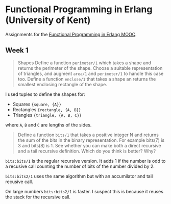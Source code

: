 # Functional Programming in Erlang (University of Kent)

Assignments for the [Functional Programming in Erlang MOOC](https://www.futurelearn.com/courses/functional-programming-erlang).

## Week 1

> Shapes
> Define a function `perimeter/1` which takes a shape and returns the perimeter of the shape.
> Choose a suitable representation of triangles, and augment `area/1` and `perimeter/1` to handle this case too.
> Define a function `enclose/1` that takes a shape an returns the smallest enclosing rectangle of the shape.

I used tuples to define the shapes for:

  - Squares `{square, {A}}`
  - Rectangles `{rectangle, {A, B}}`
  - Triangles `{triangle, {A, B, C}}`
  
where `A`, `B` and `C` are lengths of the sides.

> Define a function `bits/1` that takes a positive integer N and returns the sum of the bits in the binary representation. For example bits(7) is 3 and bits(8) is 1.
> See whether you can make both a direct recursive and a tail recursive definition.
> Which do you think is better? Why?

`bits:bits/1` is the regular recursive version. It adds 1 if the number is odd to a recusive call counting the number of bits of the number divided by 2.

`bits:bits2/1` uses the same algorithm but with an accumilator and tail recusive call.

On large numbers `bits:bits2/1` is faster. I suspect this is because it reuses the stack for the recursive call.
